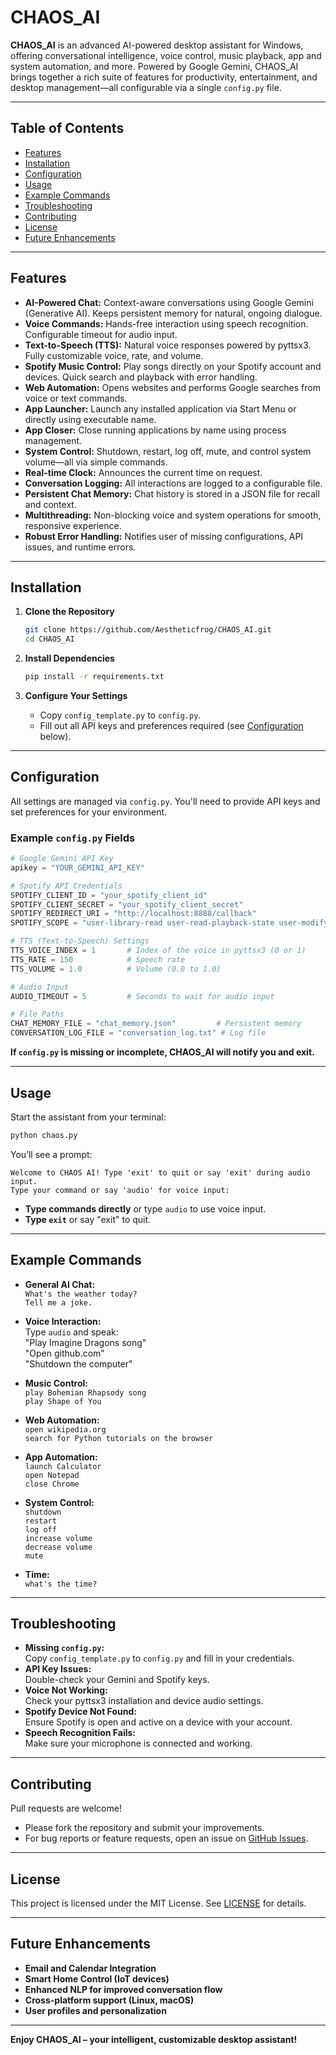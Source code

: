 # CHAOS_AI

**CHAOS_AI** is an advanced AI-powered desktop assistant for Windows, offering conversational intelligence, voice control, music playback, app and system automation, and more. Powered by Google Gemini, CHAOS_AI brings together a rich suite of features for productivity, entertainment, and desktop management—all configurable via a single `config.py` file.

---

## Table of Contents

- [Features](#features)
- [Installation](#installation)
- [Configuration](#configuration)
- [Usage](#usage)
- [Example Commands](#example-commands)
- [Troubleshooting](#troubleshooting)
- [Contributing](#contributing)
- [License](#license)
- [Future Enhancements](#future-enhancements)

---

## Features

- **AI-Powered Chat:** Context-aware conversations using Google Gemini (Generative AI). Keeps persistent memory for natural, ongoing dialogue.
- **Voice Commands:** Hands-free interaction using speech recognition. Configurable timeout for audio input.
- **Text-to-Speech (TTS):** Natural voice responses powered by pyttsx3. Fully customizable voice, rate, and volume.
- **Spotify Music Control:** Play songs directly on your Spotify account and devices. Quick search and playback with error handling.
- **Web Automation:** Opens websites and performs Google searches from voice or text commands.
- **App Launcher:** Launch any installed application via Start Menu or directly using executable name.
- **App Closer:** Close running applications by name using process management.
- **System Control:** Shutdown, restart, log off, mute, and control system volume—all via simple commands.
- **Real-time Clock:** Announces the current time on request.
- **Conversation Logging:** All interactions are logged to a configurable file.
- **Persistent Chat Memory:** Chat history is stored in a JSON file for recall and context.
- **Multithreading:** Non-blocking voice and system operations for smooth, responsive experience.
- **Robust Error Handling:** Notifies user of missing configurations, API issues, and runtime errors.

---

## Installation

1. **Clone the Repository**
   ```bash
   git clone https://github.com/Aestheticfrog/CHAOS_AI.git
   cd CHAOS_AI
   ```

2. **Install Dependencies**
   ```bash
   pip install -r requirements.txt
   ```

3. **Configure Your Settings**
   - Copy `config_template.py` to `config.py`.
   - Fill out all API keys and preferences required (see [Configuration](#configuration) below).

---

## Configuration

All settings are managed via `config.py`. You'll need to provide API keys and set preferences for your environment.

### Example `config.py` Fields

```python
# Google Gemini API Key
apikey = "YOUR_GEMINI_API_KEY"

# Spotify API Credentials
SPOTIFY_CLIENT_ID = "your_spotify_client_id"
SPOTIFY_CLIENT_SECRET = "your_spotify_client_secret"
SPOTIFY_REDIRECT_URI = "http://localhost:8888/callback"
SPOTIFY_SCOPE = "user-library-read user-read-playback-state user-modify-playback-state"

# TTS (Text-to-Speech) Settings
TTS_VOICE_INDEX = 1       # Index of the voice in pyttsx3 (0 or 1)
TTS_RATE = 150            # Speech rate
TTS_VOLUME = 1.0          # Volume (0.0 to 1.0)

# Audio Input
AUDIO_TIMEOUT = 5         # Seconds to wait for audio input

# File Paths
CHAT_MEMORY_FILE = "chat_memory.json"         # Persistent memory
CONVERSATION_LOG_FILE = "conversation_log.txt" # Log file
```

**If `config.py` is missing or incomplete, CHAOS_AI will notify you and exit.**

---

## Usage

Start the assistant from your terminal:

```bash
python chaos.py
```

You’ll see a prompt:
```
Welcome to CHAOS AI! Type 'exit' to quit or say 'exit' during audio input.
Type your command or say 'audio' for voice input:
```

- **Type commands directly** or type `audio` to use voice input.
- **Type `exit`** or say "exit" to quit.

---

## Example Commands

- **General AI Chat:**  
  `What's the weather today?`  
  `Tell me a joke.`

- **Voice Interaction:**  
  Type `audio` and speak:  
  "Play Imagine Dragons song"  
  "Open github.com"  
  "Shutdown the computer"

- **Music Control:**  
  `play Bohemian Rhapsody song`  
  `play Shape of You`

- **Web Automation:**  
  `open wikipedia.org`  
  `search for Python tutorials on the browser`

- **App Automation:**  
  `launch Calculator`  
  `open Notepad`  
  `close Chrome`

- **System Control:**  
  `shutdown`  
  `restart`  
  `log off`  
  `increase volume`  
  `decrease volume`  
  `mute`

- **Time:**  
  `what's the time?`

---

## Troubleshooting

- **Missing `config.py`:**  
  Copy `config_template.py` to `config.py` and fill in your credentials.
- **API Key Issues:**  
  Double-check your Gemini and Spotify keys.
- **Voice Not Working:**  
  Check your pyttsx3 installation and device audio settings.
- **Spotify Device Not Found:**  
  Ensure Spotify is open and active on a device with your account.
- **Speech Recognition Fails:**  
  Make sure your microphone is connected and working.

---

## Contributing

Pull requests are welcome!  
- Please fork the repository and submit your improvements.
- For bug reports or feature requests, open an issue on [GitHub Issues](https://github.com/Aestheticfrog/CHAOS_AI/issues).

---

## License

This project is licensed under the MIT License. See [LICENSE](LICENSE) for details.

---

## Future Enhancements

- **Email and Calendar Integration**
- **Smart Home Control (IoT devices)**
- **Enhanced NLP for improved conversation flow**
- **Cross-platform support (Linux, macOS)**
- **User profiles and personalization**

---

**Enjoy CHAOS_AI – your intelligent, customizable desktop assistant!**
